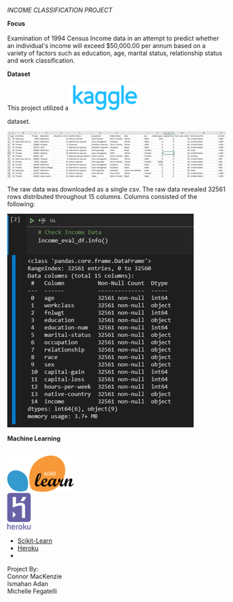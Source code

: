 *INCOME CLASSIFICATION PROJECT*



**Focus** <br><br>
Examination of 1994 Census Income data in an attempt to predict whether an individual's income will exceed $50,000.00 per annum based on a variety of factors such as education, age, marital status, relationship status and work classification.  

**Dataset** <br><br>
This project utilized a ![Kaggle](images/Kaggle_67.png)

dataset.  <br>  

![](images/csv.raw.png)

The raw data was downloaded as a single csv.  The raw data revealed 32561 rows distributed throughout 15 columns.  Columns consisted of the following:  

![](images/data.info.png)

 

**Machine Learning** <br><br>

![](images/scikitlearn_50.png)<br>
![](images/heroku_30.png)


- [Scikit-Learn](https://scikit-learn.org/stable/)
- [Heroku](https://www.heroku.com/)
- 



















Project By:  
Connor MacKenzie<br>
Ismahan Adan<br>
Michelle Fegatelli<br>













